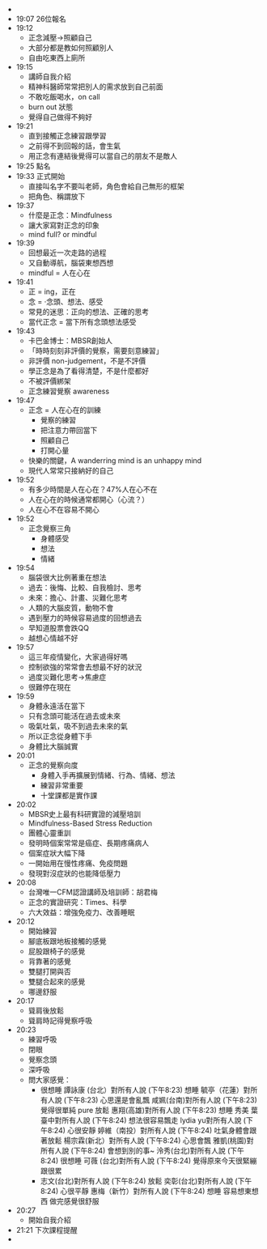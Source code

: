 -
- 19:07 26位報名
- 19:12
	- 正念減壓->照顧自己
	- 大部分都是教如何照顧別人
	- 自由吃東西上廁所
- 19:15
	- 講師自我介紹
	- 精神科醫師常常把別人的需求放到自己前面
	- 不敢吃飯喝水，on call
	- burn out 狀態
	- 覺得自己做得不夠好
- 19:21
	- 直到接觸正念練習跟學習
	- 之前得不到回報的話，會生氣
	- 用正念有連結後覺得可以當自己的朋友不是敵人
- 19:25 點名
- 19:33 正式開始
	- 直接叫名字不要叫老師，角色會給自己無形的框架
	- 把角色、稱謂放下
- 19:37
	- 什麼是正念：Mindfulness
	- 讓大家寫對正念的印象
	- mind full? or mindful
- 19:39
	- 回想最近一次走路的過程
	- 又自動導航，腦袋東想西想
	- mindful = 人在心在
- 19:41
	- 正 = ing，正在
	- 念 = ·念頭、想法、感受
	- 常見的迷思：正向的想法、正確的思考
	- 當代正念 = 當下所有念頭想法感受
- 19:43
	- 卡巴金博士：MBSR創始人
	- 「時時刻刻非評價的覺察，需要刻意練習」
	- 非評價 non-judgement，不是不評價
	- 學正念是為了看得清楚，不是什麼都好
	- 不被評價綁架
	- 正念練習覺察 awareness
- 19:47
	- 正念 = 人在心在的訓練
		- 覺察的練習
		- 把注意力帶回當下
		- 照顧自己
		- 打開心量
	- 快樂的關鍵，A wanderring mind is an unhappy mind
	- 現代人常常只接納好的自己
- 19:52
	- 有多少時間是人在心在？47%人在心不在
	- 人在心在的時候通常都開心（心流？）
	- 人在心不在容易不開心
- 19:52
	- 正念覺察三角
		- 身體感受
		- 想法
		- 情緒
- 19:54
	- 腦袋很大比例著重在想法
	- 過去：後悔、比較、自我檢討、思考
	- 未來：擔心、計畫、災難化思考
	- 人類的大腦皮質，動物不會
	- 遇到壓力的時候容易過度的回想過去
	- 早知道股票會跌QQ
	- 越想心情越不好
- 19:57
	- 這三年疫情變化，大家過得好嗎
	- 控制欲強的常常會去想最不好的狀況
	- 過度災難化思考->焦慮症
	- 很難停在現在
- 19:59
	- 身體永遠活在當下
	- 只有念頭可能活在過去或未來
	- 吸氣吐氣，吸不到過去未來的氣
	- 所以正念從身體下手
	- 身體比大腦誠實
- 20:01
	- 正念的覺察向度
		- 身體入手再擴展到情緒、行為、情緒、想法
		- 練習非常重要
		- 十堂課都是實作課
- 20:02
	- MBSR史上最有科研實證的減壓培訓
	- Mindfulness-Based Stress Reduction
	- 團體心靈重訓
	- 發明時個案常常是癌症、長期疼痛病人
	- 個案症狀大幅下降
	- 一開始用在慢性疼痛、免疫問題
	- 發現對沒症狀的也能降低壓力
- 20:08
	- 台灣唯一CFM認證講師及培訓師：胡君梅
	- 正念的實證研究：Times、科學
	- 六大效益：增強免疫力、改善睡眠
- 20:12
	- 開始練習
	- 腳底板跟地板接觸的感覺
	- 屁股跟椅子的感覺
	- 背靠著的感覺
	- 雙腿打開與否
	- 雙腿合起來的感覺
	- 哪邊舒服
- 20:17
	- 聳肩後放鬆
	- 聳肩時記得覺察呼吸
- 20:23
	- 練習呼吸
	- 閉眼
	- 覺察念頭
	- 深呼吸
	- 問大家感覺：
		- 很想睡
		  譚詠康 (台北）對所有人說 (下午8:23)
		  想睡
		  毓亭（花蓮）對所有人說 (下午8:23)
		  心思還是會亂飄
		  咸姵(台南)對所有人說 (下午8:23)
		  覺得很單純 pure 放鬆
		  惠翔(高雄)對所有人說 (下午8:23)
		  想睡
		  秀美 葉 臺中對所有人說 (下午8:24)
		  想法很容易飄走
		  lydia yu對所有人說 (下午8:24)
		  心很安靜
		  婷維（南投）對所有人說 (下午8:24)
		  吐氣身體會跟著放鬆
		  楊宗霖(新北）對所有人說 (下午8:24)
		  心思會飄
		  雅凱(桃園)對所有人說 (下午8:24)
		  會想到別的事~
		  泠秀(台北)對所有人說 (下午8:24)
		  很想睡
		  可薇 (台北)對所有人說 (下午8:24)
		  覺得原來今天很緊繃跟很累
		- 志文(台北)對所有人說 (下午8:24)
		  放鬆
		  奕彰(台北)對所有人說 (下午8:24)
		  心很平靜
		  惠梅（新竹）對所有人說 (下午8:24)
		  想睡 容易想東想西 做完感覺很舒服
- 20:27
	- 開始自我介紹
- 21:21 下次課程提醒
-